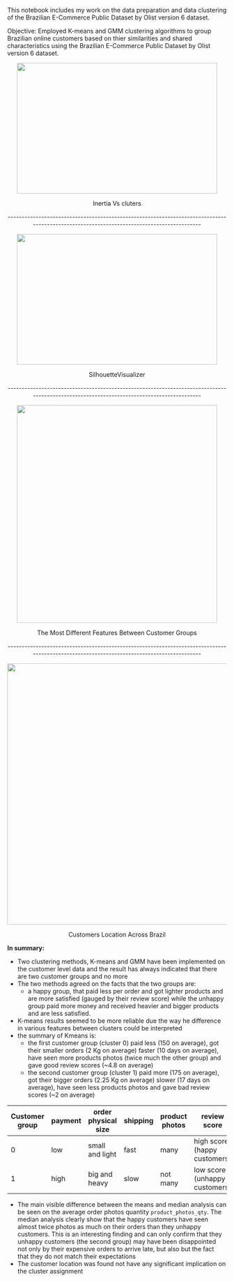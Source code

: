 This notebook includes my work on the data preparation and data clustering of the Brazilian E-Commerce Public Dataset by Olist version 6 dataset.

Objective: Employed K-means and GMM clustering algorithms to group Brazilian online customers based on thier similarities and shared characteristics using the Brazilian E-Commerce Public Dataset by Olist version 6 dataset.



<p align="center">
<img width="460" height="300" src='https://user-images.githubusercontent.com/26442702/144537000-e09ee378-5cab-41a1-8d21-5e5051c5ea19.png')>
</p>
<p align="center">
Inertia Vs cluters
</p> 

<p align="center">
------------------------------------------------------------------------------------------------------------------------------------------
</p>
<p align="center">
<img width="460" height="300" src='https://user-images.githubusercontent.com/26442702/144537036-4d17288a-33f5-47fb-9202-a819865ee01b.png')>
</p>
<p align="center">
SilhouetteVisualizer
</p> 

<p align="center">
------------------------------------------------------------------------------------------------------------------------------------------
</p>
<p align="center">
<img width="460" height="500" src='https://user-images.githubusercontent.com/26442702/144537064-f6f6825e-c9db-473b-b90a-432da9eab5d3.png')>
</p>
<p align="center">
The Most Different Features Between Customer Groups
</p> 

<p align="center">
------------------------------------------------------------------------------------------------------------------------------------------
</p>
<p align="center">
<img width="550" height="600" src='https://user-images.githubusercontent.com/26442702/144537070-d0e9cef3-c179-4c19-b499-23e657e2d166.png')>
</p>
<p align="center">
Customers Location Across Brazil
</p> 


**In summary:**
- Two clustering methods, K-means and GMM have been implemented on the customer level data and the result has always indicated that there are two customer groups and no more
- The two methods agreed on the facts that the two groups are:
    - a happy group, that paid less per order and got lighter products and are more satisfied (gauged by their review score) while the unhappy group paid more money and received heavier and bigger products and are less satisfied.
- K-means results seemed to be more reliable due the way he difference in various features between clusters could be interpreted
- the summary of Kmeans is:
    - the first customer group (cluster 0) paid less (150 on average), got their smaller orders (2 Kg on average) faster (10 days on average), have seen more products photos (twice  much the other group) and gave good review scores (~4.8 on average)
    - the second customer group (cluster 1) paid more (175 on average), got their bigger orders (2.25 Kg on average) slower (17 days on average), have seen less products photos and gave bad review scores (~2 on average)
    
    
| Customer group | payment | order physical size | shipping | product photos | review score |
| --- | --- | --- | --- | --- | --- |
| 0 | low | small and light | fast | many | high score (happy customers) | 
| 1 | high | big and heavy | slow | not many | low score (unhappy customers) | 

- The main visible difference between the means and median analysis can be seen on the average order photos quantity `product_photos_qty`. The median analysis clearly show that the happy customers have seen almost twice photos as much on their orders than they unhappy customers. This is an interesting finding and can only confirm that they unhappy customers (the second group) may have been disappointed not only by their expensive orders to arrive late, but also but the fact that they do not match their expectations
- The customer location was found not have any significant implication on the cluster assignment
